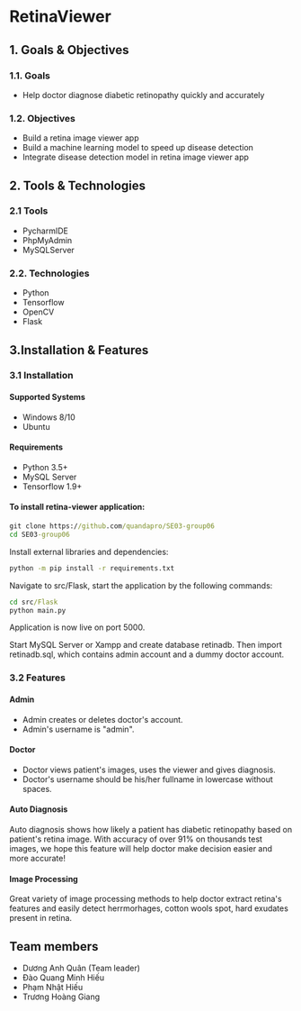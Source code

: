 # RetinaViewer
## 1. Goals & Objectives
### 1.1. Goals
  * Help doctor diagnose diabetic retinopathy quickly and accurately
### 1.2. Objectives
  * Build a retina image viewer app
  * Build a machine learning model to speed up disease detection
  * Integrate disease detection model in retina image viewer app
## 2. Tools & Technologies
### 2.1 Tools
  * PycharmIDE
  * PhpMyAdmin
  * MySQLServer
### 2.2. Technologies
  * Python
  * Tensorflow
  * OpenCV
  * Flask
## 3.Installation & Features
### 3.1 Installation
#### Supported Systems
* Windows 8/10
* Ubuntu
#### Requirements
  * Python 3.5+
  * MySQL Server
  * Tensorflow 1.9+
#### To install retina-viewer application:
```bat
git clone https://github.com/quandapro/SE03-group06
cd SE03-group06
```
Install external libraries and dependencies:
```bat
python -m pip install -r requirements.txt
```
Navigate to src/Flask, start the application by the following commands:
```bat
cd src/Flask
python main.py
```
Application is now live on port 5000.

Start MySQL Server or Xampp and create database retinadb. Then import retinadb.sql, which contains admin account and a dummy doctor account. 
### 3.2 Features
#### Admin
* Admin creates or deletes doctor's account. 
* Admin's username is "admin".
#### Doctor
* Doctor views patient's images, uses the viewer and gives diagnosis. 
* Doctor's username should be his/her fullname in lowercase without spaces.
#### Auto Diagnosis 
Auto diagnosis shows how likely a patient has diabetic retinopathy based on patient's retina image. With accuracy of over 91% on thousands test images, we hope this feature will help doctor make decision easier and more accurate!
#### Image Processing
Great variety of image processing methods to help doctor extract retina's features and easily detect herrmorhages, cotton wools spot, hard exudates present in retina. 
## Team members
* Dương Anh Quân (Team leader)
* Đào Quang Minh Hiếu
* Phạm Nhật Hiếu
* Trương Hoàng Giang

